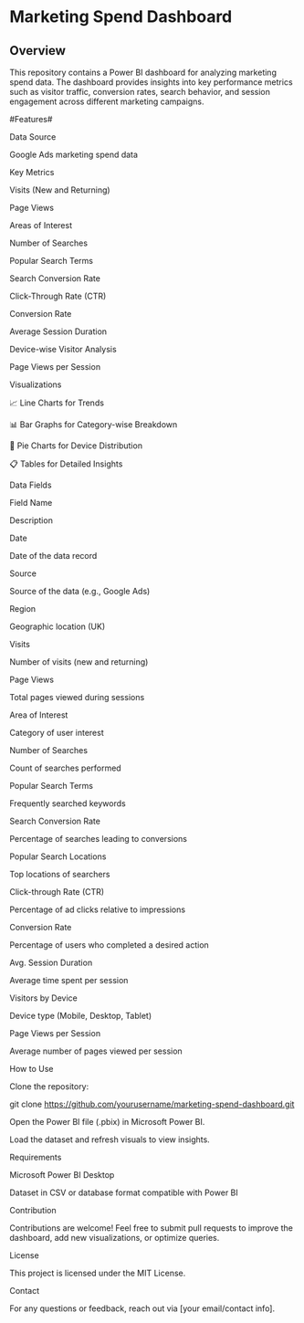 # Marketing Spend Dashboard

## Overview ##

This repository contains a Power BI dashboard for analyzing marketing spend data. The dashboard provides insights into key performance metrics such as visitor traffic, conversion rates, search behavior, and session engagement across different marketing campaigns.

#Features#

Data Source

Google Ads marketing spend data

Key Metrics

Visits (New and Returning)

Page Views

Areas of Interest

Number of Searches

Popular Search Terms

Search Conversion Rate

Click-Through Rate (CTR)

Conversion Rate

Average Session Duration

Device-wise Visitor Analysis

Page Views per Session

Visualizations

📈 Line Charts for Trends

📊 Bar Graphs for Category-wise Breakdown

🥧 Pie Charts for Device Distribution

📋 Tables for Detailed Insights

Data Fields

Field Name

Description

Date

Date of the data record

Source

Source of the data (e.g., Google Ads)

Region

Geographic location (UK)

Visits

Number of visits (new and returning)

Page Views

Total pages viewed during sessions

Area of Interest

Category of user interest

Number of Searches

Count of searches performed

Popular Search Terms

Frequently searched keywords

Search Conversion Rate

Percentage of searches leading to conversions

Popular Search Locations

Top locations of searchers

Click-through Rate (CTR)

Percentage of ad clicks relative to impressions

Conversion Rate

Percentage of users who completed a desired action

Avg. Session Duration

Average time spent per session

Visitors by Device

Device type (Mobile, Desktop, Tablet)

Page Views per Session

Average number of pages viewed per session

How to Use

Clone the repository:

git clone https://github.com/yourusername/marketing-spend-dashboard.git

Open the Power BI file (.pbix) in Microsoft Power BI.

Load the dataset and refresh visuals to view insights.

Requirements

Microsoft Power BI Desktop

Dataset in CSV or database format compatible with Power BI

Contribution

Contributions are welcome! Feel free to submit pull requests to improve the dashboard, add new visualizations, or optimize queries.

License

This project is licensed under the MIT License.

Contact

For any questions or feedback, reach out via [your email/contact info].

